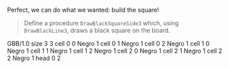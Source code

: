Perfect, we can do what we wanted: build the square!

> Define a procedure `DrawBlackSquareSide3` which, using `DrawBlackLine3`, draws a black square on the board.

<gs-board>
  GBB/1.0
   size 3 3
   cell 0 0 Negro 1
   cell 0 1 Negro 1
   cell 0 2 Negro 1
   cell 1 0 Negro 1
   cell 1 1 Negro 1
   cell 1 2 Negro 1
   cell 2 0 Negro 1
   cell 2 1 Negro 1
   cell 2 2 Negro 1
   head 0 2
</gs-board>